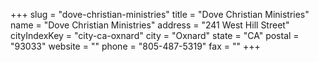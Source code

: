 +++
slug = "dove-christian-ministries"
title = "Dove Christian Ministries"
name = "Dove Christian Ministries"
address = "241 West Hill Street"
cityIndexKey = "city-ca-oxnard"
city = "Oxnard"
state = "CA"
postal = "93033"
website = ""
phone = "805-487-5319"
fax = ""
+++
